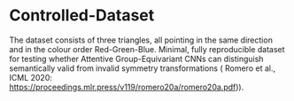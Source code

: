 # Controlled-Dataset
The dataset consists of three triangles, all pointing in the same direction and in the colour order Red-Green-Blue. 
Minimal, fully reproducible dataset for testing whether Attentive Group-Equivariant CNNs can distinguish semantically valid from invalid symmetry transformations ( Romero et al., ICML 2020: https://proceedings.mlr.press/v119/romero20a/romero20a.pdf)).
